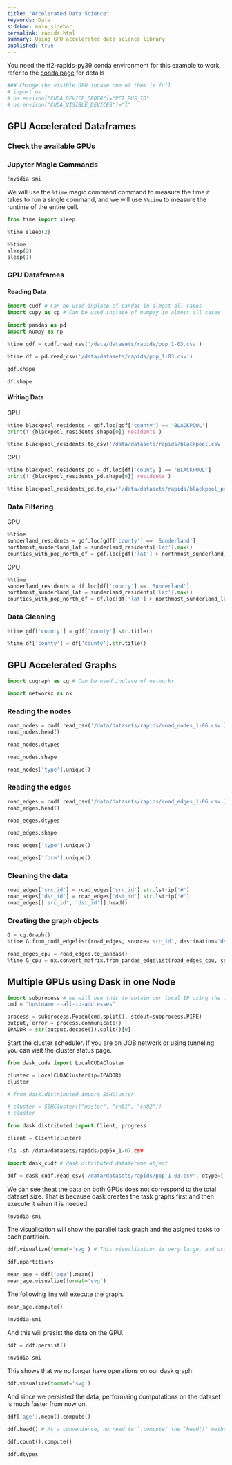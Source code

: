 ```yaml
---
title: "Accelerated Data Science"
keywords: Data
sidebar: main_sidebar
permalink: rapids.html
summary: Using GPU accelerated data science library
published: true
---
```

You need the tf2-rapids-py39 conda environment for this example to work, refer to the [conda page](/conda.html) for details

```python
### Change the visible GPU incase one of them is full
# import os
# os.environ["CUDA_DEVICE_ORDER"]="PCI_BUS_ID"
# os.environ["CUDA_VISIBLE_DEVICES"]="1"
```

## GPU Accelerated Dataframes

### Check the available GPUs

### Jupyter Magic Commands


```python
!nvidia-smi
```

We will use the `%time` magic command command to measure the time it takes to run a single command, and we will use `%%time` to measure the runtime of the entire cell.


```python
from time import sleep

%time sleep(2)
```


```python
%%time
sleep(2)
sleep(1)
```

### GPU Dataframes

#### Reading Data


```python
import cudf # Can be used inplace of pandas in almost all cases
import cupy as cp # Can be used inplace of numpay in almost all cases

import pandas as pd
import numpy as np
```


```python
%time gdf = cudf.read_csv('/data/datasets/rapids/pop_1-03.csv')
```


```python
%time df = pd.read_csv('/data/datasets/rapids/pop_1-03.csv')
```


```python
gdf.shape
```


```python
df.shape
```

#### Writing Data

GPU


```python
%time blackpool_residents = gdf.loc[gdf['county'] == 'BLACKPOOL']
print(f'{blackpool_residents.shape[0]} residents')
```


```python
%time blackpool_residents.to_csv('/data/datasets/rapids/blackpool.csv')
```

CPU


```python
%time blackpool_residents_pd = df.loc[df['county'] == 'BLACKPOOL']
print(f'{blackpool_residents_pd.shape[0]} residents')
```


```python
%time blackpool_residents_pd.to_csv('/data/datasets/rapids/blackpool_pd.csv')
```

### Data Filtering

GPU


```python
%%time
sunderland_residents = gdf.loc[gdf['county'] == 'Sunderland']
northmost_sunderland_lat = sunderland_residents['lat'].max()
counties_with_pop_north_of = gdf.loc[gdf['lat'] > northmost_sunderland_lat]['county'].unique()
```

CPU


```python
%%time
sunderland_residents = df.loc[df['county'] == 'Sunderland']
northmost_sunderland_lat = sunderland_residents['lat'].max()
counties_with_pop_north_of = df.loc[df['lat'] > northmost_sunderland_lat]['county'].unique()
```

### Data Cleaning


```python
%time gdf['county'] = gdf['county'].str.title()
```


```python
%time df['county'] = df['county'].str.title()
```

## GPU Accelerated Graphs


```python
import cugraph as cg # Can be used inplace of networkx

import networkx as nx
```

### Reading the nodes


```python
road_nodes = cudf.read_csv('/data/datasets/rapids/road_nodes_1-06.csv')
road_nodes.head()
```


```python
road_nodes.dtypes
```


```python
road_nodes.shape
```


```python
road_nodes['type'].unique()
```

### Reading the edges


```python
road_edges = cudf.read_csv('/data/datasets/rapids/road_edges_1-06.csv')
road_edges.head()
```


```python
road_edges.dtypes
```


```python
road_edges.shape
```


```python
road_edges['type'].unique()
```


```python
road_edges['form'].unique()
```

### Cleaning the data


```python
road_edges['src_id'] = road_edges['src_id'].str.lstrip('#')
road_edges['dst_id'] = road_edges['dst_id'].str.lstrip('#')
road_edges[['src_id', 'dst_id']].head()
```

### Creating the graph objects


```python
G = cg.Graph()
%time G.from_cudf_edgelist(road_edges, source='src_id', destination='dst_id', edge_attr='length')
```


```python
road_edges_cpu = road_edges.to_pandas()
%time G_cpu = nx.convert_matrix.from_pandas_edgelist(road_edges_cpu, source='src_id', target='dst_id', edge_attr='length')
```

## Multiple GPUs using Dask in one Node


```python
import subprocess # we will use this to obtain our local IP using the following command
cmd = "hostname --all-ip-addresses"

process = subprocess.Popen(cmd.split(), stdout=subprocess.PIPE)
output, error = process.communicate()
IPADDR = str(output.decode()).split()[0]
```

Start the cluster scheduler.
If you are on UOB network or using tunneling you can visit the cluster status page.


```python
from dask_cuda import LocalCUDACluster

cluster = LocalCUDACluster(ip=IPADDR)
cluster
```


```python
# from dask.distributed import SSHCluster

# cluster = SSHCluster(["master", "cn01", "cn02"])
# cluster
```


```python
from dask.distributed import Client, progress

client = Client(cluster)
```


```python
!ls -sh /data/datasets/rapids/pop5x_1-07.csv
```


```python
import dask_cudf # dask ditributed dataferame object
```


```python
ddf = dask_cudf.read_csv('/data/datasets/rapids/pop_1-03.csv', dtype=['float32', 'str', 'str', 'float32', 'float32', 'str'])
```

We can see theat the data on both GPUs does not correspond to the total dataset size. That is because dask creates the task graphs first and then execute it when it is needed.


```python
!nvidia-smi
```

The visualisation will show the parallel task graph and the asigned tasks to each partitioin.


```python
ddf.visualize(format='svg') # This visualization is very large, and using `format='svg'` will make it easier to view.
```


```python
ddf.npartitions
```


```python
mean_age = ddf['age'].mean()
mean_age.visualize(format='svg')
```

The following line will execute the graph.


```python
mean_age.compute()
```


```python
!nvidia-smi
```

And this will presist the data on the GPU.


```python
ddf = ddf.persist()
```


```python
!nvidia-smi
```

This shows that we no longer have operations on our dask graph.


```python
ddf.visualize(format='svg')
```

And since we persisted the data, performaing computations on the dataset is much faster from now on.


```python
ddf['age'].mean().compute()
```


```python
ddf.head() # As a convenience, no need to `.compute` the `head()` method
```


```python
ddf.count().compute()
```


```python
ddf.dtypes
```
